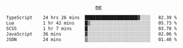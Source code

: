 <p align="center">
  <samp>
    <a href="https://yiwwhl.com">me</a>
  </samp>
</p>

<!--START_SECTION:waka-->

```txt
TypeScript    24 hrs 26 mins  ████████████████████▓░░░░   82.39 %
Lua           1 hr 42 mins    █▒░░░░░░░░░░░░░░░░░░░░░░░   05.73 %
SCSS          1 hr 7 mins     █░░░░░░░░░░░░░░░░░░░░░░░░   03.78 %
JavaScript    36 mins         ▓░░░░░░░░░░░░░░░░░░░░░░░░   02.06 %
JSON          24 mins         ▒░░░░░░░░░░░░░░░░░░░░░░░░   01.40 %
```

<!--END_SECTION:waka-->